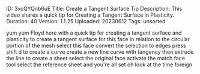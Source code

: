 ID: 3xcQYQnb6uE
Title: Create a Tangent Surface Tip
Description: This video shares a quick tip for Creating a Tangent Surface in Plasticity.
Duration: 40
Version: 1.1.25
Uploaded: 20230612
Tags: unsorted

yum yum Floyd here with a quick tip for
creating a tangent surface and
plasticity to create a tangent surface
for this face in relation to the
circular portion of the mesh select this
face convert the selection to edges
press shift d to create a curve create a
new line curve with tangency
then extrude the line to create a sheet
select the original face activate the
match face tool select the reference
sheet and you're all set
oh look at the time
foreign
